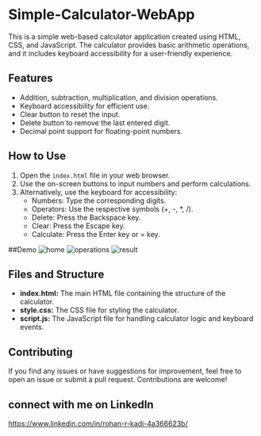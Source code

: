 # Simple-Calculator-WebApp

This is a simple web-based calculator application created using HTML, CSS, and JavaScript. The calculator provides basic arithmetic operations, and it includes keyboard accessibility for a user-friendly experience.

## Features

- Addition, subtraction, multiplication, and division operations.
- Keyboard accessibility for efficient use.
- Clear button to reset the input.
- Delete button to remove the last entered digit.
- Decimal point support for floating-point numbers.

## How to Use

1. Open the `index.html` file in your web browser.
2. Use the on-screen buttons to input numbers and perform calculations.
3. Alternatively, use the keyboard for accessibility:
   - Numbers: Type the corresponding digits.
   - Operators: Use the respective symbols (+, -, *, /).
   - Delete: Press the Backspace key.
   - Clear: Press the Escape key.
   - Calculate: Press the Enter key or = key.

##Demo
![home](https://github.com/rohankadi/Simple-Calculator-WebApp/assets/118832951/b95f9462-b5a0-4d93-a05f-588e26df27a2)
![operations](https://github.com/rohankadi/Simple-Calculator-WebApp/assets/118832951/d65ca123-52c5-45cc-878c-b1ae8ca92994)
![result](https://github.com/rohankadi/Simple-Calculator-WebApp/assets/118832951/b00ce7a6-070c-452e-b476-085afbf970da)


## Files and Structure

- **index.html:** The main HTML file containing the structure of the calculator.
- **style.css:** The CSS file for styling the calculator.
- **script.js:** The JavaScript file for handling calculator logic and keyboard events.

## Contributing

If you find any issues or have suggestions for improvement, feel free to open an issue or submit a pull request. Contributions are welcome!

## connect with me on LinkedIn
https://www.linkedin.com/in/rohan-r-kadi-4a366623b/
